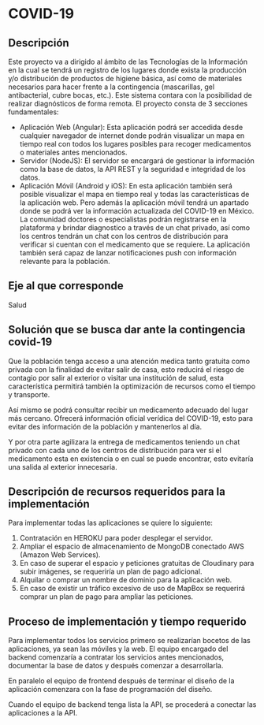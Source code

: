 # COVID-19
## Descripción
Este proyecto va a dirigido al ámbito de las Tecnologías de la Información en la cual se tendrá un registro de los lugares donde exista la producción y/o distribución de productos de higiene básica, así como de materiales necesarios para hacer frente a la contingencia (mascarillas, gel antibacterial, cubre bocas, etc.). Este sistema contara con la posibilidad de realizar diagnósticos de forma remota. 
El proyecto consta de 3 secciones fundamentales:
- Aplicación Web (Angular): Esta aplicación podrá ser accedida desde cualquier navegador de internet donde podrán visualizar un mapa en tiempo real con todos los lugares posibles para recoger medicamentos o materiales antes mencionados.
- Servidor (NodeJS): El servidor se encargará de gestionar la información como la base de datos, la API REST y la seguridad e integridad de los datos.
- Aplicación Móvil (Android y iOS): En esta aplicación también será posible visualizar el mapa en tiempo real y todas las características de la aplicación web. Pero además la aplicación móvil tendrá un apartado donde se podrá ver la información actualizada del COVID-19 en México. La comunidad doctores o especialistas podrán registrarse en la plataforma y brindar diagnostico a través de un chat privado, así como los centros tendrán un chat con los centros de distribución para verificar si cuentan con el medicamento que se requiere.
La aplicación también será capaz de lanzar notificaciones push con información relevante para la población.
## Eje al que corresponde
Salud
## Solución que se busca dar ante la contingencia covid-19
Que la población tenga acceso a una atención medica tanto gratuita como privada con la finalidad de evitar salir de casa, esto reducirá el riesgo de contagio por salir al exterior o visitar una institución de salud, esta característica permitirá también la optimización de recursos como el tiempo y transporte.

Así mismo se podrá consultar recibir un medicamento adecuado del lugar más cercano. Ofrecerá información oficial verídica del COVID-19, esto para evitar des información de la población y mantenerlos al día.

Y por otra parte agilizara la entrega de medicamentos teniendo un chat privado con cada uno de los centros de distribución para ver si el medicamento esta en existencia o en cual se puede encontrar, esto evitaría una salida al exterior innecesaria.
## Descripción de recursos requeridos para la implementación 
Para implementar todas las aplicaciones se quiere lo siguiente:
1.	Contratación en HEROKU para poder desplegar el servidor.
2.	Ampliar el espacio de almacenamiento de MongoDB conectado AWS (Amazon Web Services).
3.	En caso de superar el espacio y peticiones gratuitas de Cloudinary para subir imágenes, se requeriría un plan de pago adicional.
4.	Alquilar o comprar un nombre de dominio para la aplicación web.
5.	En caso de existir un tráfico excesivo de uso de MapBox se requerirá comprar un plan de pago para ampliar las peticiones.
## Proceso de implementación y tiempo requerido
Para implementar todos los servicios primero se realizarían bocetos de las aplicaciones, ya sean las móviles y la web. El equipo encargado del backend comenzaría a contratar los servicios antes mencionados, documentar la base de datos y después comenzar a desarrollarla.

En paralelo el equipo de frontend después de terminar el diseño de la aplicación comenzara con la fase de programación del diseño.

Cuando el equipo de backend tenga lista la API, se procederá a conectar las aplicaciones a la API.


